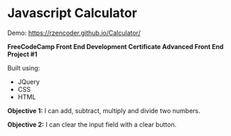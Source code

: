 # Javascript Calculator

Demo: https://rzencoder.github.io/Calculator/

**FreeCodeCamp Front End Development Certificate
Advanced Front End Project #1**

Built using:
  * JQuery
  * CSS
  * HTML
  
**Objective 1:** I can add, subtract, multiply and divide two numbers.

**Objective 2:** I can clear the input field with a clear button.
